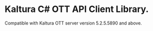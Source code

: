 # Kaltura C# OTT API Client Library.
Compatible with Kaltura OTT server version 5.2.5.5890 and above.
